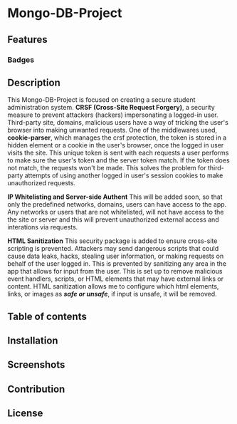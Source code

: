 # Mongo-DB-Project 

## Features


### Badges

## Description 
 This Mongo-DB-Project is focused on creating a secure student administration system. **CRSF (Cross-Site Request Forgery)**, a security measure to prevent attackers (hackers) impersonating a logged-in user. Third-party site, domains, malicious users  have a way of tricking the user's browser into making unwanted requests. 
 One of the middlewares used, **cookie-parser**, which manages the crsf protection, the token is stored in a hidden element or a cookie in the user's browser, once the logged in user visits the site. This unique token is sent with each requests a user performs to make sure the user's token and the server token match. If the token does not match, the requests won't be made. This solves the problem for third-party attempts of using another logged in user's session cookies to make unauthorized requests.
<br>

**IP Whitelisting and Server-side Authent**
This will be added soon, so that only the predefined networks, domains, users can have access to the app. Any networks or users that are not whitelisted, will not have access to the the site or server and this will prevent unauthorized external access and interations via requests. 
<br>

**HTML Sanitization**
This security package is added to ensure cross-site scripting is prevented. Attackers may send dangerous scripts that could cause data leaks, hacks, stealing user information, or making requests on behalf of the user logged in. This is prevented by sanitizing any area in the app that allows for input from the user. This is set up to remove malicious event handlers, scripts, or HTML elements that may have external links or content. HTML sanitization allows me to configure which html elements, links, or images as ***safe or unsafe***, if input is unsafe, it will be removed. 

## Table of contents

## Installation

## Screenshots

## Contribution




## License 


